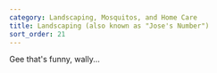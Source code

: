 ```yaml
---
category: Landscaping, Mosquitos, and Home Care
title: Landscaping (also known as "Jose's Number")
sort_order: 21
---
```


Gee that's funny, wally...

